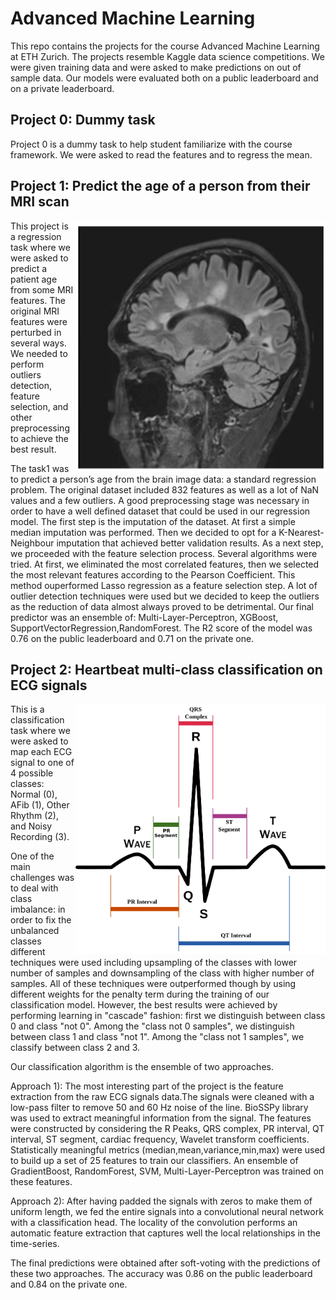 # Advanced Machine Learning
This repo contains the projects for the course Advanced Machine Learning at ETH Zurich. The projects resemble Kaggle data science competitions. We were given training data and were asked to make predictions on out of sample data. Our models were evaluated both on a public leaderboard and on a private leaderboard.


## Project 0: Dummy task
Project 0 is a dummy task to help student familiarize with the course framework. We were asked to read the features and to regress the mean.

## Project 1: Predict the age of a person from their MRI scan
<img align="right" width="400" height="400" src="Images/mri.webp">
This project is a regression task where we were asked to predict a patient age from some MRI features. The original MRI features were perturbed in several ways. We needed to perform outliers detection, feature selection, and other preprocessing to achieve the best result.

The task1 was to predict a person’s age from the brain image data: a standard regression problem. The original dataset included 832 features as well as a lot of NaN values and a few outliers. A good preprocessing stage was necessary in order to have a well defined dataset that could be used in our regression model. The first step is the imputation of the dataset. At first a simple median imputation was performed. Then we decided to opt for a K-Nearest-Neighbour imputation that achieved better validation results.
As a next step, we proceeded with the feature selection process. Several algorithms were tried. At first, we eliminated the most correlated features, then we selected the most relevant features according to the Pearson Coefficient. This method ouperformed Lasso regression as a feature selection step.
A lot of outlier detection techniques were used but we decided to keep the outliers as the reduction of data almost always proved to be detrimental.
Our final predictor was an ensemble of: Multi-Layer-Perceptron, XGBoost, SupportVectorRegression,RandomForest. The R2 score of the model was 0.76 on the public leaderboard and 0.71 on the private one.

## Project 2: Heartbeat multi-class classification on ECG signals
<img align="right" width="400" height="400" src="Images/ecg.webp">
This is a classification task where we were asked to map each ECG signal to one of 4 possible classes: Normal (0), AFib (1), Other Rhythm (2), and Noisy Recording (3).

One of the main challenges was to deal with class imbalance: in order to fix the unbalanced classes different techniques were used including upsampling of the classes with lower number of samples and downsampling of the class with higher number of samples. All of these techniques were outperformed though by using different weights for the penalty term during the training of our classification model. However, the best results were achieved by performing learning in "cascade" fashion: first we distinguish between class 0 and class "not 0". Among the "class not 0 samples", we distinguish between class 1 and class "not 1". Among the "class not 1 samples", we classify between class 2 and 3. 

Our classification algorithm is the ensemble of two approaches.

Approach 1): The most interesting part of the project is the feature extraction from the raw ECG signals data.The signals were cleaned with a low-pass filter to remove 50 and 60 Hz noise of the line. BioSSPy library was used to extract meaningful information from the signal. The features were constructed by considering the R Peaks, QRS complex, PR interval, QT interval, ST segment, cardiac frequency, Wavelet transform coefficients. Statistically meaningful metrics (median,mean,variance,min,max) were used to build up a set of 25 features to train our classifiers. An ensemble of GradientBoost, RandomForest, SVM, Multi-Layer-Perceptron was trained on these features.


Approach 2): After having padded the signals with zeros to make them of uniform length, we fed the entire signals into a convolutional neural network with a classification head. The locality of the convolution performs an automatic feature extraction that captures well the local relationships in the time-series.

The final predictions were obtained after soft-voting with the predictions of these two approaches. The accuracy was 0.86 on the public leaderboard and 0.84 on the private one.



